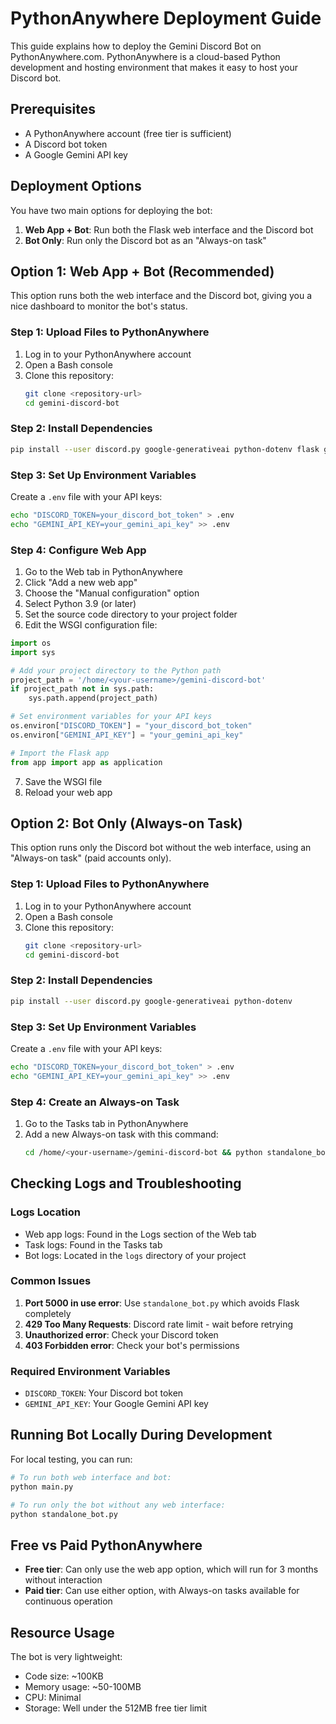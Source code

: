 # PythonAnywhere Deployment Guide

This guide explains how to deploy the Gemini Discord Bot on PythonAnywhere.com. PythonAnywhere is a cloud-based Python development and hosting environment that makes it easy to host your Discord bot.

## Prerequisites

- A PythonAnywhere account (free tier is sufficient)
- A Discord bot token
- A Google Gemini API key

## Deployment Options

You have two main options for deploying the bot:

1. **Web App + Bot**: Run both the Flask web interface and the Discord bot
2. **Bot Only**: Run only the Discord bot as an "Always-on task"

## Option 1: Web App + Bot (Recommended)

This option runs both the web interface and the Discord bot, giving you a nice dashboard to monitor the bot's status.

### Step 1: Upload Files to PythonAnywhere

1. Log in to your PythonAnywhere account
2. Open a Bash console
3. Clone this repository:
   ```bash
   git clone <repository-url>
   cd gemini-discord-bot
   ```

### Step 2: Install Dependencies

```bash
pip install --user discord.py google-generativeai python-dotenv flask gunicorn
```

### Step 3: Set Up Environment Variables

Create a `.env` file with your API keys:

```bash
echo "DISCORD_TOKEN=your_discord_bot_token" > .env
echo "GEMINI_API_KEY=your_gemini_api_key" >> .env
```

### Step 4: Configure Web App

1. Go to the Web tab in PythonAnywhere
2. Click "Add a new web app"
3. Choose the "Manual configuration" option
4. Select Python 3.9 (or later)
5. Set the source code directory to your project folder
6. Edit the WSGI configuration file:

```python
import os
import sys

# Add your project directory to the Python path
project_path = '/home/<your-username>/gemini-discord-bot'
if project_path not in sys.path:
    sys.path.append(project_path)

# Set environment variables for your API keys
os.environ["DISCORD_TOKEN"] = "your_discord_bot_token"
os.environ["GEMINI_API_KEY"] = "your_gemini_api_key"

# Import the Flask app
from app import app as application
```

7. Save the WSGI file
8. Reload your web app

## Option 2: Bot Only (Always-on Task)

This option runs only the Discord bot without the web interface, using an "Always-on task" (paid accounts only).

### Step 1: Upload Files to PythonAnywhere

1. Log in to your PythonAnywhere account
2. Open a Bash console
3. Clone this repository:
   ```bash
   git clone <repository-url>
   cd gemini-discord-bot
   ```

### Step 2: Install Dependencies

```bash
pip install --user discord.py google-generativeai python-dotenv
```

### Step 3: Set Up Environment Variables

Create a `.env` file with your API keys:

```bash
echo "DISCORD_TOKEN=your_discord_bot_token" > .env
echo "GEMINI_API_KEY=your_gemini_api_key" >> .env
```

### Step 4: Create an Always-on Task

1. Go to the Tasks tab in PythonAnywhere
2. Add a new Always-on task with this command:
   ```bash
   cd /home/<your-username>/gemini-discord-bot && python standalone_bot.py
   ```

## Checking Logs and Troubleshooting

### Logs Location

- Web app logs: Found in the Logs section of the Web tab
- Task logs: Found in the Tasks tab
- Bot logs: Located in the `logs` directory of your project

### Common Issues

1. **Port 5000 in use error**: Use `standalone_bot.py` which avoids Flask completely
2. **429 Too Many Requests**: Discord rate limit - wait before retrying
3. **Unauthorized error**: Check your Discord token
4. **403 Forbidden error**: Check your bot's permissions

### Required Environment Variables

- `DISCORD_TOKEN`: Your Discord bot token
- `GEMINI_API_KEY`: Your Google Gemini API key

## Running Bot Locally During Development

For local testing, you can run:

```bash
# To run both web interface and bot:
python main.py

# To run only the bot without any web interface:
python standalone_bot.py
```

## Free vs Paid PythonAnywhere

- **Free tier**: Can only use the web app option, which will run for 3 months without interaction
- **Paid tier**: Can use either option, with Always-on tasks available for continuous operation

## Resource Usage

The bot is very lightweight:
- Code size: ~100KB
- Memory usage: ~50-100MB
- CPU: Minimal
- Storage: Well under the 512MB free tier limit